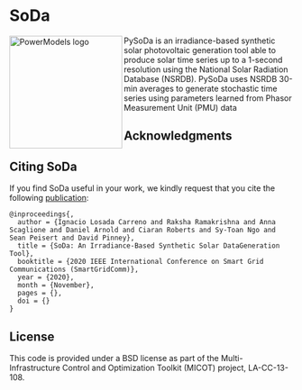 # SoDa

<img src="https://lanl-ansi.github.io/PowerModels.jl/dev/assets/logo.svg" align="left" width="200" alt="PowerModels logo">

PySoDa is an irradiance-based synthetic solar photovoltaic generation tool able to produce solar time series up to a 1-second resolution using the National Solar Radiation Database (NSRDB). PySoDa uses NSRDB 30-min averages to generate stochastic time series using parameters learned from Phasor Measurement Unit (PMU) data




## Acknowledgments


## Citing SoDa

If you find SoDa useful in your work, we kindly request that you cite the following [publication]():
```
@inproceedings{,
  author = {Ignacio Losada Carreno and Raksha Ramakrishna and Anna Scaglione and Daniel Arnold and Ciaran Roberts and Sy-Toan Ngo and Sean Peisert and David Pinney},
  title = {SoDa: An Irradiance-Based Synthetic Solar DataGeneration Tool},
  booktitle = {2020 IEEE International Conference on Smart Grid Communications (SmartGridComm)},
  year = {2020},
  month = {November},
  pages = {},
  doi = {}
}
```


## License

This code is provided under a BSD license as part of the Multi-Infrastructure Control and Optimization Toolkit (MICOT) project, LA-CC-13-108.
